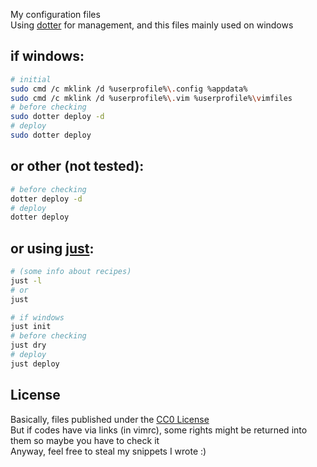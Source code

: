 My configuration files  
Using [dotter] for management, and this files mainly used on windows  

## if windows:
```sh
# initial
sudo cmd /c mklink /d %userprofile%\.config %appdata%
sudo cmd /c mklink /d %userprofile%\.vim %userprofile%\vimfiles
# before checking
sudo dotter deploy -d
# deploy
sudo dotter deploy
```

## or other (not tested):
```sh
# before checking
dotter deploy -d
# deploy
dotter deploy
```

## or using [just]:
```sh
# (some info about recipes)
just -l
# or
just
```
```sh
# if windows
just init
# before checking
just dry
# deploy
just deploy
```

## License
Basically, files published under the [CC0 License][CC0]  
But if codes have via links (in vimrc), some rights might be returned into them so maybe you have to check it  
Anyway, feel free to steal my snippets I wrote :)  

[dotter]: https://github.com/SuperCuber/dotter
[just]: https://github.com/casey/just
[CC0]: https://creativecommons.org/publicdomain/zero/1.0/deed
